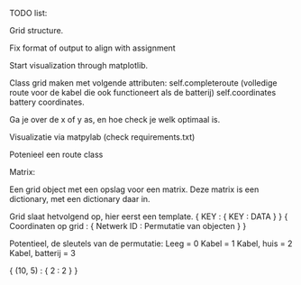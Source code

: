 TODO list:

Grid structure. 

Fix format of output to align with assignment

Start visualization through matplotlib.


Class grid maken met volgende attributen:
self.completeroute (volledige route voor de kabel die ook functioneert als de batterij)
self.coordinates
battery coordinates. 

Ga je over de x of y as, en hoe check je welk optimaal is. 

Visualizatie via matpylab (check requirements.txt)

Potenieel een route class


Matrix:

Een grid object met een opslag voor een matrix. Deze matrix is een dictionary, met een dictionary daar in. 

Grid slaat hetvolgend op, hier eerst een template.
{ KEY : { KEY : DATA } }
{ Coordinaten op grid : { Netwerk ID : Permutatie van objecten } }

Potentieel, de sleutels van de permutatie:
Leeg = 0
Kabel = 1
Kabel, huis = 2
Kabel, batterij = 3

{ (10, 5) : { 2 : 2 } }

